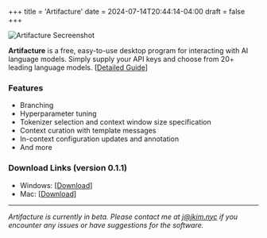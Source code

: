 +++
title = 'Artifacture'
date = 2024-07-14T20:44:14-04:00
draft = false
+++

![Artifacture Secreenshot](/images/artifacture-screenshot.png)

**Artifacture** is a free, easy-to-use desktop program for interacting with AI language models. Simply supply your API keys and choose from 20+ leading language models. [[Detailed Guide](/docs/guide)]

### Features
- Branching
- Hyperparameter tuning
- Tokenizer selection and context window size specification
- Context curation with template messages
- In-context configuration updates and annotation
- And more

### Download Links (version 0.1.1)
- Windows: [[Download](https://drive.google.com/file/d/1ZAkwZyKSk42ySq971AnqlHNFuKjvMOqz/view?usp=drive_link)]
- Mac: [[Download](https://drive.google.com/file/d/1Ia1sH3SmgiGz0-tZBi6FtyWe78RiO3gW/view?usp=drive_link)]

***

*Artifacture is currently in beta. Please contact me at [j@jkim.nyc](mailto:j@jkim.nyc) if you encounter any issues or have suggestions for the software.*